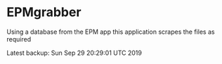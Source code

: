 # EPMgrabber
Using a database from the EPM app this application scrapes the files as required


Latest backup: Sun Sep 29 20:29:01 UTC 2019
